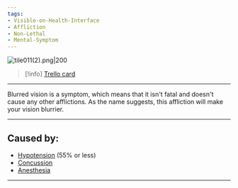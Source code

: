 ```yaml
---
tags:
- Visible-on-Health-Interface
- Affliction
- Non-Lethal
- Mental-Symptom
---
```


![tile011(2).png\|200](/Symptoms/Blurred%20Vision%20-%20Attachments/6718845db30472d958dd7a87.png)

> [!info] [Trello card](https://trello.com/c/WU0QMxUs/14-blurred-vision)

---

Blurred vision is a symptom, which means that it isn't fatal and doesn't cause any other afflictions. As the name suggests, this affliction will make your vision blurrier.

---

## Caused by:

- [Hypotension](../Blood/Hypotension.md) (55% or less)
- [Concussion](../Head_Brain/Concussion.md)
- [Anesthesia](../Torso/Anesthesia.md)

---

